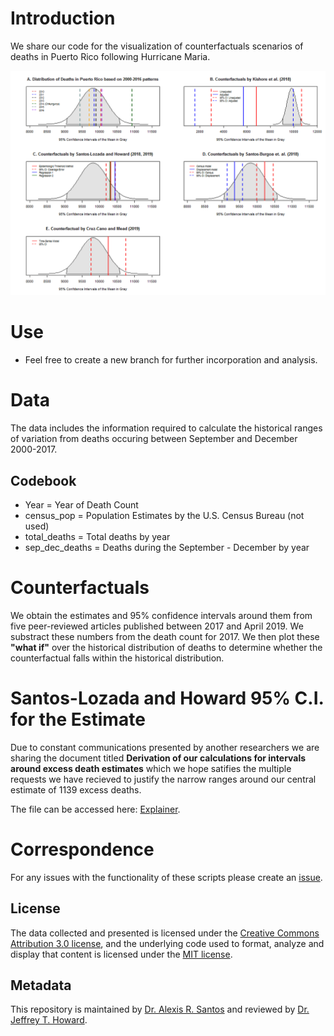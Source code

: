 # Introduction
We share our code for the visualization of counterfactuals scenarios of deaths in Puerto Rico following Hurricane Maria.

![Figure](Rplot19.png)

# Use
* Feel free to create a new branch for further incorporation and analysis.

# Data
The data includes the information required to calculate the historical ranges of variation from deaths occuring between September and December 2000-2017.

## Codebook
* Year = Year of Death Count
* census_pop = Population Estimates by the U.S. Census Bureau (not used)
* total_deaths = Total deaths by year
* sep_dec_deaths = Deaths during the September - December by year 

# Counterfactuals
We obtain the estimates and 95% confidence intervals around them from five peer-reviewed articles published between 2017 and April 2019. We substract these numbers from the death count for 2017. We then plot these **"what if"** over the historical distribution of deaths to determine whether the counterfactual falls within the historical distribution.

# Santos-Lozada and Howard 95% C.I. for the Estimate
Due to constant communications presented by another researchers we are sharing the document titled **Derivation of our calculations for intervals around excess death estimates** which we hope satifies the multiple requests we have recieved to justify the narrow ranges around our central estimate of 1139 excess deaths. 

The file can be accessed here: [Explainer](Santos_Howard_95RangesforEstimate.pdf).

# Correspondence
For any issues with the functionality of these scripts please create an [issue](https://github.com/alexisrsantos/counterfactuals_pr/issues). 

## License
The data collected and presented is licensed under the [Creative Commons Attribution 3.0 license](https://creativecommons.org/licenses/by/3.0/us/), and the underlying code used to format, analyze and display that content is licensed under the [MIT license](https://opensource.org/licenses/MIT).

## Metadata
This repository is maintained by [Dr. Alexis R. Santos](https://scholar.google.com/citations?user=oPZ-RDgAAAAJ&hl=en) and reviewed by [Dr. Jeffrey T. Howard](https://scholar.google.com/citations?user=l0A2z2YAAAAJ&hl=en). 

